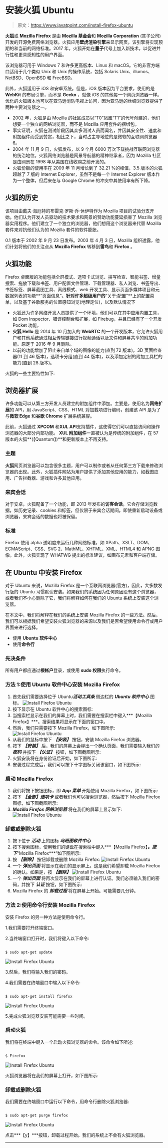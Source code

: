 # 安装火狐 Ubuntu

> 原文：<https://www.javatpoint.com/install-firefox-ubuntu>

**火狐**或 **Mozilla Firefox** 是由 **Mozilla 基金会**和 **Mozilla Corporation** (其子公司)开发的开源免费网络浏览器。火狐应用**壁虎渲染引擎**来显示网页，该引擎将实现预期的和当前的网络标准。2017 年，火狐开始在**量子**代号上加入新技术，以促进并行性和更具感知性的用户界面。

该浏览器可用于 Windows 7 和许多更高版本、Linux 和 macOS。它的非官方端口适用于几个类似 Unix 和 Unix 的操作系统，包括 Solaris Unix、illumos、NetBSD、OpenBSD 和 FreeBSD。

此外，火狐适用于 iOS 和安卓系统。但是，iOS 版本因为平台要求，使用的是 **WebKit** 的布局引擎，而不是 **Gecko** ，就像 iOS 的其他每一个网页浏览器一样。优化的火狐版本也可以在亚马逊消防电视上访问，因为亚马逊的丝绸浏览器提供了两种主要浏览器之一。

*   2002 年，火狐是由 Mozilla 的社区成员以“T0”凤凰“T1”的代号创建的，他们想要一个独立的网络浏览器，而不是 Mozilla 应用套件的捆绑包。
*   事实证明，火狐在测试阶段因其众多测试人员而闻名，并因其安全性、速度和附加组件而受到赞赏，相比之下，当时占主导地位的是微软的互联网浏览器 6。
*   2004 年 11 月 9 日，火狐发布，以 9 个月 6000 万次下载挑战互联网浏览器的统治地位。火狐网络浏览器是网景导航器的精神继承者，因为 Mozilla 社区是由网景在 1998 年从美国在线收购之前开发的。
*   火狐份额的使用率在 2009 年 11 月增长到了 32.21 %的峰值，3.5 版本的火狐超越了 7 版的 Internet Explorer，虽然不是每一个 Internet Explorer 版本作为一个整体，但后来在与 Google Chrome 的冲突中其使用率有所下降。

## 火狐的历史

该项目由戴夫·海厄特的布雷克·罗斯·乔·休伊特作为 Mozilla 项目的试验分支开始。他们认为开发人员驱动的技术要求和网景的赞助功能蔓延损害了 Mozilla 浏览器实用程序。他们建立了一个独立的浏览器，他们想用这个浏览器来代替 Mozilla 套件来对抗他们认为的 Mozilla 套件的软件膨胀。

0.1 版本于 2002 年 9 月 23 日发布。2003 年 4 月 3 日，Mozilla 组织透露，他们计划将他们的关注点从 **Mozilla Firefox** 转移到**雷鸟**和 **Firefox** 。

## 火狐功能

Firefox 桌面版的功能包括全屏模式、选项卡式浏览、拼写检查、智能书签、增量搜索、拖放下载和书签、用户配置文件管理、下载管理器、私人浏览、书签导出、书签标签、屏幕截图工具、离线模式、web 开发工具、显示页面多媒体项目和元数据列表的功能**“页面信息”**、针对许多超级用户的**“关于:配置”**上的配置菜单，以及基于谷歌服务的位置感知浏览(地理定位)，以及默认情况下

*   火狐还为许多网络开发人员提供了一个环境，他们可以在其中应用内置工具，如 Dom Inspector、错误控制台和扩展，如 Firebug，并且已经有了一个开发 Pocket 功能。
*   **火狐 Hello** 是 2014 年 10 月加入的 **WebRTC** 的一个开发版本，它允许火狐用户和其他系统通过相互传输链接进行视频通话以及文件和屏幕共享的附加功能。原定于 2016 年 9 月删除。
*   以前的功能增加了阻止来自单个域的图像的能力(直到 72 版本)，3D 页面检查器(11 到 46 版本)，选项卡分组(直到 44 版本)，以及添加定制的附加工具栏的能力(直到 28 版本)。

火狐的一些主要特性如下:

## 浏览器扩展

许多功能可以从第三方开发人员建立的附加组件中添加。主要是，使用名为**网络扩展**的 API，用 JavaScript、CSS、HTML 对加载项进行编码，创建该 API 是为了与**微软 Edge** 和**谷歌 Chrome** 扩展系统兼容。

此前，火狐通过 **XPCOM** 和**XUL API**支持插件，这使得它们可以直接访问和操作浏览器的大部分内部功能。 **XUL 附加组件**一直被认为是传统的附加组件，在 57 版本的火狐**(【Quantum】)**和更新版本上不再支持。

### 主题

**火狐**网页浏览器可以包含很多主题，用户可以制作或者从任何第三方下载来修改浏览器的出现。此外，火狐插件网站为用户提供了添加其他应用的能力，如截图应用、广告拦截器、游戏和许多其他应用。

### 来宾会话

对于安卓，火狐配备了一个功能，即 2013 年发布的**访客会话**。它会存储浏览数据，如历史记录、cookies 和标签，但仅限于来宾会话期间。即使重新启动设备或浏览器，来宾会话的数据也将被保留。

### 标准

Firefox 使用 alpha 透明度来运行几种网络标准，如 XPath、XSLT、DOM、ECMAScript、CSS、SVG 2、MathML、XHTML、XML、HTML4 和 APNG 图像。此外，火狐实现了 WHATWG 提出的标准建议，如画布元素和客户端存储。

## 在 Ubuntu 中安装 Firefox

对于 Ubuntu 来说，Mozilla Firefox 是一个互联网浏览器(官方)，因此，大多数发行版的 Ubuntu 习惯默认安装。如果我们的系统因为任何原因没有这个浏览器，或者我们不小心删除了它，我们将解释如何在我们的 Ubuntu 系统上安装这个浏览器。

在本文中，我们将解释在我们的系统上安装 Mozilla Firefox 的一些方法。然后，我们可以根据我们希望安装火狐浏览器的来源以及我们是否希望使用命令行或用户界面来进行选择。

*   使用 **Ubuntu 软件中心**
*   使用**命令行**

### 先决条件

所有用户都应通过**根帐户**登录，或使用 **sudo 权限**执行命令。

### 方法 1:使用 Ubuntu 软件中心安装 Mozilla Firefox

1.  首先我们需要选择位于 Ubuntu***活动工具条*** 侧边栏的 ***Ubuntu 软件中心*** 图标。
    ![Install Firefox Ubuntu](img/1172bb1c73647aa1fe91300fe5a11866.png)
2.  按下显示在 Ubuntu 软件中心的搜索图标:
3.  当搜索栏显示在我们的屏幕上时，我们需要在搜索栏中键入***【Mozilla Firefox】***。搜索结果将显示在下面的窗口中。
4.  然后，我们只需要按下 Mozilla Firefox，如下图所示:
    ![Install Firefox Ubuntu](img/070fbc475974b2f90a1360df91134a89.png)
5.  从我们的鼠标中按下 ***【安装】*** 按钮，安装 Mozilla Firefox 浏览器。
6.  按下 ***【安装】*** 后，我们的屏幕上会弹出一个确认页面，我们需要输入我们的 ***密码*** 并按下 ***【认证】*** 按钮，如下图截图所示:
7.  火狐安装将在身份验证后开始，如下图所示:
8.  安装过程完成后，我们可以按下十字图标关闭该窗口，如下图所示:

### 启动 Mozilla Firefox

1.  我们将按下按钮图标，即 ***App 菜单*** 开始使用 Mozilla Firefox，如下图所示:
2.  按下 ***【全部】选项卡*** 或者我们也可以搜索浏览器，然后按下 Mozilla Firefox 图标，如下图截图所示:
3.  ***Mozilla Firefox 网络浏览器*** 将在我们的屏幕上显示如下:
    ![Install Firefox Ubuntu](img/5ae07b9b3f8f754ff7f8ed1f6686b397.png)

### 卸载或删除火狐

1.  按下位于 ***活动*** 上的图标 ***乌班图软件中心***
2.  按下搜索图标，使用我们的键盘在搜索栏中键入***【Mozilla Firefox】***。按下***“Mozilla Firefox***”如下图所示:
3.  按 ***【删除】*** 按钮卸载或删除 Mozilla Firefox:
    ![Install Firefox Ubuntu](img/28f5a2a72d9b60c566bf6a2e89a0dc82.png)
4.  一个 ***弹出页面*** 将显示在我们的显示屏上。这是我们希望卸载 Mozilla Firefox 的确认。如果是，按 ***【删除】***
    ![Install Firefox Ubuntu](img/dd58920414b5f523c5e6996b79912bea.png)
5.  一个 ***弹出页面*** 将再次显示在我们的屏幕上进行认证。我们必须输入我们的密码，并按下 ***认证*** 按钮，如下图所示:
6.  Mozilla Firefox 的 ***卸载过程*** 将在屏幕上开始。可能需要几分钟。

### 方法 2:使用命令行安装 Mozilla Firefox

安装 Firefox 的另一种方法是使用命令行。

1.我们需要打开终端窗口。

2.当终端窗口打开时，我们将键入以下命令:

```

$ sudo apt-get update

```

![Install Firefox Ubuntu](img/d6c945361dfa34e59780bf0db0824099.png)

3.然后，我们将输入我们的密码。

4.我们需要在终端窗口中输入以下命令:

```

$ sudo apt-get install firefox

```

![Install Firefox Ubuntu](img/80c873ea60dc417fdc37bf815b4de7bf.png)

5.完成火狐浏览器安装可能需要一些时间。

### 启动火狐

我们将在终端中键入一个启动火狐浏览器的命令。该命令如下所述:

```

$ Firefox

```

![Install Firefox Ubuntu](img/43a17497bd0744fd266f82dccb76053d.png)

火狐浏览器将在我们的屏幕上打开，如下图所示:

### 卸载或删除火狐

我们需要在终端窗口中运行以下命令，用命令行删除火狐浏览器:

```

$ sudo apt-get purge firefox

```

![Install Firefox Ubuntu](img/39d13cff31f5b2d510c37c833b123986.png)

点击***【y】***按钮，卸载过程开始。我们的系统上不会有火狐浏览器。

* * *